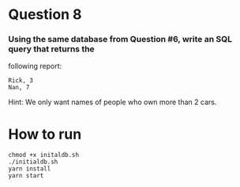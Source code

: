 # Question 8
### Using the same database from Question #6, write an SQL query that returns the
following report:
```
Rick, 3
Nan, 7
```
Hint: We only want names of people who own more than 2 cars.

# How to run
```
chmod +x initaldb.sh
./initialdb.sh
yarn install
yarn start
```
